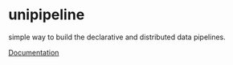 # unipipeline
simple way to build the declarative and distributed data pipelines. 

[Documentation](https://aliaksandr-master.github.io/unipipeline/)
